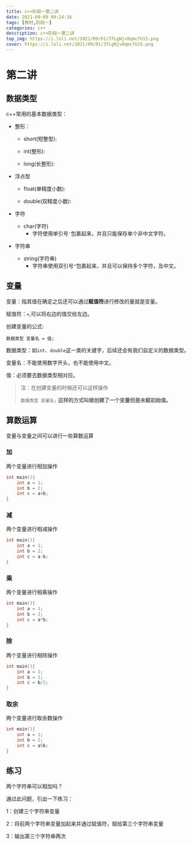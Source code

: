 ```yaml
---
title: c++阶段一第二讲
date: 2021-09-09 09:24:16
tags: [教材,阶段一]
categories: c++
description: c++阶段一第二讲
top_img: https://i.loli.net/2021/09/01/3TLgNjv8qmcfU1S.png
cover: https://i.loli.net/2021/09/01/3TLgNjv8qmcfU1S.png
---
```


# 第二讲

## 数据类型

c++常用的基本数据类型：

* 整形：

  * short(短整型):

    

  * int(整形):

    

  * long(长整形):

    

* 浮点型

  * float(单精度小数):

    

  * double(双精度小数):

    

* 字符

  * char(字符)
    * 字符使用单引号`'`包裹起来，并且只能保存单个非中文字符。

* 字符串

  * string(字符串)
    * 字符串使用双引号`"`包裹起来，并且可以保持多个字符，及中文。

## 变量

变量：指其值在确定之后还可以通过**赋值符**进行修改的量就是变量。

赋值符：`=`,可以将右边的值交给左边。

创建变量的公式:

`数据类型 变量名 = 值;`

数据类型：如`int`、`double`这一类的关键字，后续还会有我们自定义的数据类型。

变量名：不能使用数字开头，也不能使用中文。

值：必须要去数据类型相对应。

> 注：在创建变量的时候还可以这样操作
>
> `数据类型 变量名;`  **这样的方式叫做创建了一个变量但是未赋初始值。**

## 算数运算

变量与变量之间可以进行一些算数运算

### 加

两个变量进行相加操作

```c++
int main(){
    int a = 1;
    int b = 2;
    int c = a+b;
}
```

### 减

两个变量进行相减操作

```c++
int main(){
    int a = 1;
    int b = 2;
    int c = a-b;
}
```

### 乘

两个变量进行相乘操作

```c++
int main(){
    int a = 1;
    int b = 2;
    int c = a*b;
}
```

### 除

两个变量进行相除操作

```c++
int main(){
    int a = 1;
    int b = 2;
    int c = b/2;
}
```

### 取余

两个变量进行取余数操作

```c++
int main(){
    int a = 1;
    int b = 2;
    int c = a%b;
}
```

## 练习

两个字符串可以相加吗？

通过此问题，引出一下练习：

1：创建三个字符串变量

2：将前两个字符串变量加起来并通过赋值符，赋给第三个字符串变量

3：输出第三个字符串两次